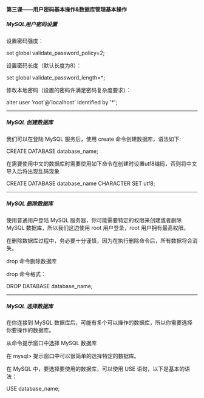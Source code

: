 #### 第三课——用户密码基本操作&数据库管理基本操作

##### MySQL用户密码设置

设置密码强度：

set global validate_password_policy=2;

设置密码长度（默认长度为8）：

set global validate_password_length=*;

修改本地密码（设置的密码许满足密码复杂度要求）：

alter user 'root'@'localhost' identified by '*';

---

##### MySQL 创建数据库

我们可以在登陆 MySQL 服务后，使用 create 命令创建数据库，语法如下:

CREATE DATABASE database_name;

在需要使用中文的数据库时需要使用如下命令在创建时设置utf8编码，否则将中文导入后将出现乱码现象

CREATE DATABASE database_name CHARACTER SET utf8;

---

##### MySQL 删除数据库

使用普通用户登陆 MySQL 服务器，你可能需要特定的权限来创建或者删除 MySQL 数据库，所以我们这边使用 root 用户登录，root 用户拥有最高权限。

在删除数据库过程中，务必要十分谨慎，因为在执行删除命令后，所有数据将会消失。

drop 命令删除数据库

drop 命令格式：

DROP DATABASE database_name;

------

##### MySQL 选择数据库

在你连接到 MySQL 数据库后，可能有多个可以操作的数据库，所以你需要选择你要操作的数据库。

从命令提示窗口中选择 MySQL 数据库

在 mysql> 提示窗口中可以很简单的选择特定的数据库。

在 MySQL 中，要选择要使用的数据库，可以使用 USE 语句，以下是基本的语法：

USE database_name;